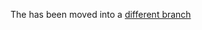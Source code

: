 The has been moved into a [different
branch](https://chromium.googlesource.com/chromiumos/platform/ec/+/cr50_stab/docs/case_closed_debugging_cr50.md)
